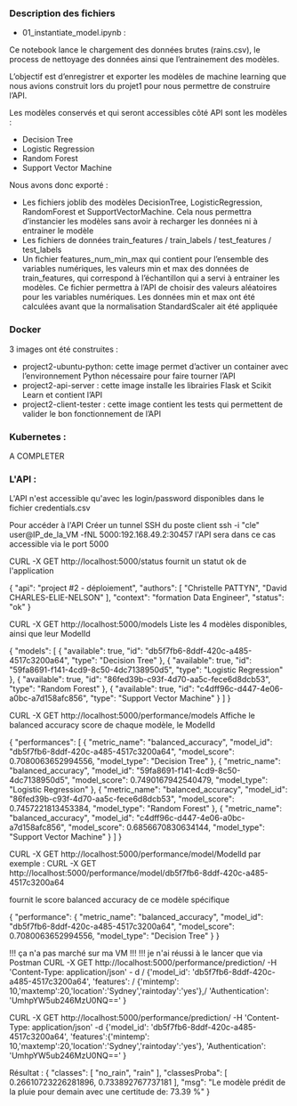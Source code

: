 ### Description des fichiers

-	01_instantiate_model.ipynb : 

Ce notebook lance le chargement des données brutes (rains.csv), le process de nettoyage des données ainsi que l’entrainement des modèles.

L’objectif est d’enregistrer et exporter les modèles de machine learning que nous avions construit lors du projet1 pour nous permettre de construire l’API.

Les modèles conservés et qui seront accessibles côté API sont les modèles : 
- Decision Tree
- Logistic Regression
- Random Forest
- Support Vector Machine

Nous avons donc exporté : 
- Les fichiers joblib des modèles DecisionTree, LogisticRegression, RandomForest et SupportVectorMachine.
Cela nous permettra d’instancier les modèles sans avoir à recharger les données ni à entrainer le modèle
- Les fichiers de données train_features / train_labels / test_features / test_labels 
- Un fichier features_num_min_max qui contient pour l’ensemble des variables numériques, les valeurs min et max des données de train_features, qui correspond à l’échantillon qui a servi à entrainer les modèles. 
Ce fichier permettra à l’API de choisir des valeurs aléatoires pour les variables numériques. 
Les données min et max ont été calculées avant que la normalisation StandardScaler ait été appliquée

### Docker

3 images ont été construites : 
-	project2-ubuntu-python: cette image permet d’activer un container avec l’environnement Python nécessaire pour faire tourner l’API
-	project2-api-server : cette image installe les librairies Flask et Scikit Learn et contient l’API
-	project2-client-tester : cette image contient les tests qui permettent de valider le bon fonctionnement de l’API 

### Kubernetes : 
A COMPLETER


### L'API : 
L'API n'est accessible qu'avec les login/password disponibles dans le fichier credentials.csv

Pour accéder à l'API 
Créer un tunnel SSH du poste client
ssh -i "cle" user@IP_de_la_VM -fNL 5000:192.168.49.2:30457
l'API sera dans ce cas accessible via le port 5000

CURL -X GET http://localhost:5000/status
fournit un statut ok de l'application

{
    "api": "project #2 - déploiement",
    "authors": [
        "Christelle PATTYN",
        "David CHARLES-ELIE-NELSON"
    ],
    "context": "formation Data Engineer",
    "status": "ok"
}

CURL -X GET http://localhost:5000/models
Liste les 4 modèles disponibles, ainsi que leur ModelId

{
    "models": [
        {
            "available": true,
            "id": "db5f7fb6-8ddf-420c-a485-4517c3200a64",
            "type": "Decision Tree"
        },
        {
            "available": true,
            "id": "59fa8691-f141-4cd9-8c50-4dc7138950d5",
            "type": "Logistic Regression"
        },
        {
            "available": true,
            "id": "86fed39b-c93f-4d70-aa5c-fece6d8dcb53",
            "type": "Random Forest"
        },
        {
            "available": true,
            "id": "c4dff96c-d447-4e06-a0bc-a7d158afc856",
            "type": "Support Vector Machine"
        }
    ]
}

CURL -X GET http://localhost:5000/performance/models
Affiche le balanced accuracy score de chaque modèle, le ModelId

{
    "performances": [
        {
            "metric_name": "balanced_accuracy",
            "model_id": "db5f7fb6-8ddf-420c-a485-4517c3200a64",
            "model_score": 0.7080063652994556,
            "model_type": "Decision Tree"
        },
        {
            "metric_name": "balanced_accuracy",
            "model_id": "59fa8691-f141-4cd9-8c50-4dc7138950d5",
            "model_score": 0.7490167942540479,
            "model_type": "Logistic Regression"
        },
        {
            "metric_name": "balanced_accuracy",
            "model_id": "86fed39b-c93f-4d70-aa5c-fece6d8dcb53",
            "model_score": 0.7457221813453384,
            "model_type": "Random Forest"
        },
        {
            "metric_name": "balanced_accuracy",
            "model_id": "c4dff96c-d447-4e06-a0bc-a7d158afc856",
            "model_score": 0.6856670830634144,
            "model_type": "Support Vector Machine"
        }
    ]
}

CURL -X GET http://localhost:5000/performance/model/ModelId
par exemple : 
CURL -X GET http://localhost:5000/performance/model/db5f7fb6-8ddf-420c-a485-4517c3200a64

fournit le score balanced accuracy de ce modèle spécifique

{
    "performance": {
        "metric_name": "balanced_accuracy",
        "model_id": "db5f7fb6-8ddf-420c-a485-4517c3200a64",
        "model_score": 0.7080063652994556,
        "model_type": "Decision Tree"
    }
}

!!! ça n'a pas marché sur ma VM !!!
!!! je n'ai réussi à le lancer que via Postman
CURL -X GET http://localhost:5000/performance/prediction/ -H 'Content-Type: application/json' - d /
{'model_id': 'db5f7fb6-8ddf-420c-a485-4517c3200a64',  'features': /
{'mintemp': 10,'maxtemp':20,'location':'Sydney','raintoday':'yes'},/  'Authentication': 'UmhpYW5ub246MzU0NQ==' }

CURL -X GET http://localhost:5000/performance/prediction/ -H 'Content-Type: application/json' -d {'model_id': 'db5f7fb6-8ddf-420c-a485-4517c3200a64', 
'features':{'mintemp': 10,'maxtemp':20,'location':'Sydney','raintoday':'yes'}, 
'Authentication': 'UmhpYW5ub246MzU0NQ==' }

Résultat : 
{
    "classes": [
        "no_rain",
        "rain"
    ],
    "classesProba": [
        0.26610723226281896,
        0.733892767737181
    ],
    "msg": "Le modèle prédit de la pluie pour demain avec une certitude de: 73.39 %"
}
